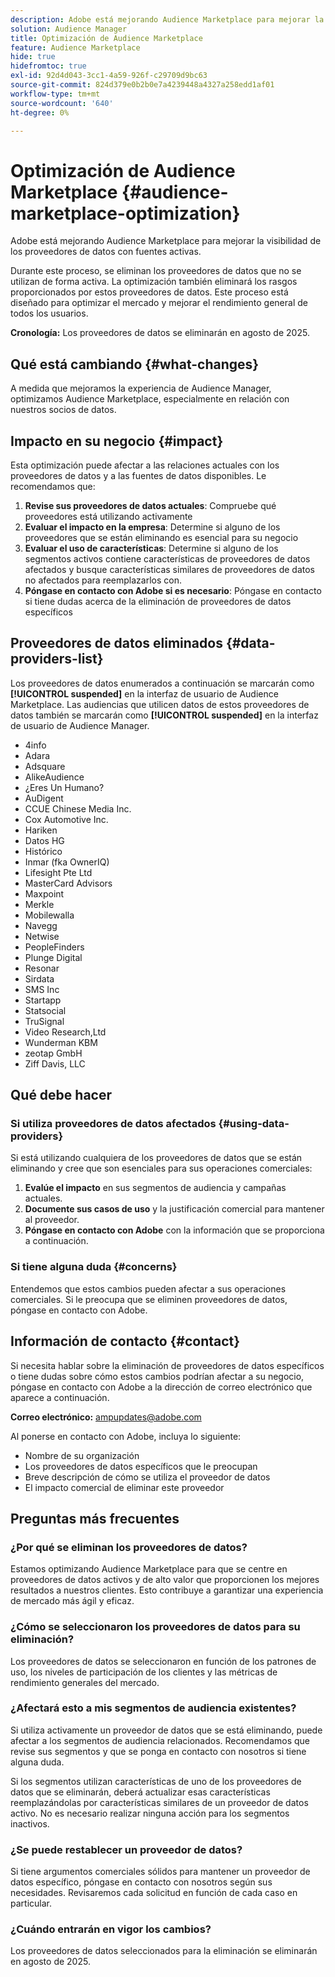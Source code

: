 ```yaml
---
description: Adobe está mejorando Audience Marketplace para mejorar la visibilidad de los proveedores de datos con fuentes activas.
solution: Audience Manager
title: Optimización de Audience Marketplace
feature: Audience Marketplace
hide: true
hidefromtoc: true
exl-id: 92d4d043-3cc1-4a59-926f-c29709d9bc63
source-git-commit: 824d379e0b2b0e7a4239448a4327a258edd1af01
workflow-type: tm+mt
source-wordcount: '640'
ht-degree: 0%

---
```


# Optimización de Audience Marketplace {#audience-marketplace-optimization}

Adobe está mejorando Audience Marketplace para mejorar la visibilidad de los proveedores de datos con fuentes activas.

Durante este proceso, se eliminan los proveedores de datos que no se utilizan de forma activa. La optimización también eliminará los rasgos proporcionados por estos proveedores de datos. Este proceso está diseñado para optimizar el mercado y mejorar el rendimiento general de todos los usuarios.

**Cronología:** Los proveedores de datos se eliminarán en agosto de 2025.

## Qué está cambiando {#what-changes}

A medida que mejoramos la experiencia de Audience Manager, optimizamos Audience Marketplace, especialmente en relación con nuestros socios de datos.

## Impacto en su negocio {#impact}

Esta optimización puede afectar a las relaciones actuales con los proveedores de datos y a las fuentes de datos disponibles. Le recomendamos que:

1. **Revise sus proveedores de datos actuales**: Compruebe qué proveedores está utilizando activamente
2. **Evaluar el impacto en la empresa**: Determine si alguno de los proveedores que se están eliminando es esencial para su negocio
3. **Evaluar el uso de características**: Determine si alguno de los segmentos activos contiene características de proveedores de datos afectados y busque características similares de proveedores de datos no afectados para reemplazarlos con.
4. **Póngase en contacto con Adobe si es necesario**: Póngase en contacto si tiene dudas acerca de la eliminación de proveedores de datos específicos

## Proveedores de datos eliminados {#data-providers-list}

Los proveedores de datos enumerados a continuación se marcarán como **[!UICONTROL suspended]** en la interfaz de usuario de Audience Marketplace. Las audiencias que utilicen datos de estos proveedores de datos también se marcarán como **[!UICONTROL suspended]** en la interfaz de usuario de Audience Manager.

* 4info
* Adara
* Adsquare
* AlikeAudience
* ¿Eres Un Humano?
* AuDigent
* CCUE Chinese Media Inc.
* Cox Automotive Inc.
* Hariken
* Datos HG
* Histórico
* Inmar (fka OwnerIQ)
* Lifesight Pte Ltd
* MasterCard Advisors
* Maxpoint
* Merkle
* Mobilewalla
* Navegg
* Netwise
* PeopleFinders
* Plunge Digital
* Resonar
* Sirdata
* SMS Inc
* Startapp
* Statsocial
* TruSignal
* Video Research,Ltd
* Wunderman KBM
* zeotap GmbH
* Ziff Davis, LLC


## Qué debe hacer

### Si utiliza proveedores de datos afectados {#using-data-providers}

Si está utilizando cualquiera de los proveedores de datos que se están eliminando y cree que son esenciales para sus operaciones comerciales:

1. **Evalúe el impacto** en sus segmentos de audiencia y campañas actuales.
2. **Documente sus casos de uso** y la justificación comercial para mantener al proveedor.
3. **Póngase en contacto con Adobe** con la información que se proporciona a continuación.

### Si tiene alguna duda {#concerns}

Entendemos que estos cambios pueden afectar a sus operaciones comerciales. Si le preocupa que se eliminen proveedores de datos, póngase en contacto con Adobe.

## Información de contacto {#contact}

Si necesita hablar sobre la eliminación de proveedores de datos específicos o tiene dudas sobre cómo estos cambios podrían afectar a su negocio, póngase en contacto con Adobe a la dirección de correo electrónico que aparece a continuación.

**Correo electrónico:** ampupdates@adobe.com

Al ponerse en contacto con Adobe, incluya lo siguiente:

* Nombre de su organización
* Los proveedores de datos específicos que le preocupan
* Breve descripción de cómo se utiliza el proveedor de datos
* El impacto comercial de eliminar este proveedor

## Preguntas más frecuentes

### ¿Por qué se eliminan los proveedores de datos?

Estamos optimizando Audience Marketplace para que se centre en proveedores de datos activos y de alto valor que proporcionen los mejores resultados a nuestros clientes. Esto contribuye a garantizar una experiencia de mercado más ágil y eficaz.

### ¿Cómo se seleccionaron los proveedores de datos para su eliminación?

Los proveedores de datos se seleccionaron en función de los patrones de uso, los niveles de participación de los clientes y las métricas de rendimiento generales del mercado.

### ¿Afectará esto a mis segmentos de audiencia existentes?

Si utiliza activamente un proveedor de datos que se está eliminando, puede afectar a los segmentos de audiencia relacionados. Recomendamos que revise sus segmentos y que se ponga en contacto con nosotros si tiene alguna duda.

Si los segmentos utilizan características de uno de los proveedores de datos que se eliminarán, deberá actualizar esas características reemplazándolas por características similares de un proveedor de datos activo. No es necesario realizar ninguna acción para los segmentos inactivos.

### ¿Se puede restablecer un proveedor de datos?

Si tiene argumentos comerciales sólidos para mantener un proveedor de datos específico, póngase en contacto con nosotros según sus necesidades. Revisaremos cada solicitud en función de cada caso en particular.

### ¿Cuándo entrarán en vigor los cambios?

Los proveedores de datos seleccionados para la eliminación se eliminarán en agosto de 2025.
